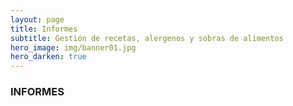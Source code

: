 ```yaml
---
layout: page
title: Informes
subtitle: Gestión de recetas, alergenos y sobras de alimentos
hero_image: img/banner01.jpg 
hero_darken: true
---
```

### **INFORMES**
